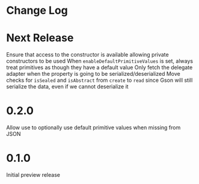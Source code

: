 Change Log
==========

# Next Release
Ensure that access to the constructor is available allowing private constructors to be used
When `enableDefaultPrimitiveValues` is set, always treat primitives as though they have a default value
Only fetch the delegate adapter when the property is going to be serialized/deserialized
Move checks for `isSealed` and `isAbstract` from `create` to `read` since Gson will still serialize the data, even if we cannot deserialize it

# 0.2.0
Allow use to optionally use default primitive values when missing from JSON

# 0.1.0
Initial preview release
